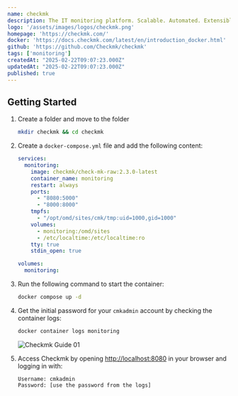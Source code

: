 ```yaml
---
name: checkmk
description: The IT monitoring platform. Scalable. Automated. Extensible.
logo: '/assets/images/logos/checkmk.png'
homepage: 'https://checkmk.com/'
docker: 'https://docs.checkmk.com/latest/en/introduction_docker.html'
github: 'https://github.com/Checkmk/checkmk'
tags: ['monitoring']
createdAt: "2025-02-22T09:07:23.000Z"
updatedAt: "2025-02-22T09:07:23.000Z"
published: true
---
```


## Getting Started

1. Create a folder and move to the folder
    ```bash
    mkdir checkmk && cd checkmk
    ```
2. Create a `docker-compose.yml` file and add the following content:
    ```yaml
    services:
      monitoring:
        image: checkmk/check-mk-raw:2.3.0-latest
        container_name: monitoring
        restart: always
        ports:
          - "8080:5000"
          - "8000:8000"
        tmpfs:
          - "/opt/omd/sites/cmk/tmp:uid=1000,gid=1000"
        volumes:
          - monitoring:/omd/sites
          - /etc/localtime:/etc/localtime:ro
        tty: true
        stdin_open: true

    volumes:
      monitoring:
    ```
3. Run the following command to start the container:
    ```bash
    docker compose up -d
    ```
4. Get the initial password for your `cmkadmin` account by checking the container logs:
    ```bash
    docker container logs monitoring
    ```
    ![Checkmk Guide 01](/assets/images/guides/checkmk/checkmk_guide_01.png)

5. Access Checkmk by opening [http://localhost:8080](http://localhost:8080) in your browser and logging in with:
    ```
    Username: cmkadmin
    Password: [use the password from the logs]
    ```
    


